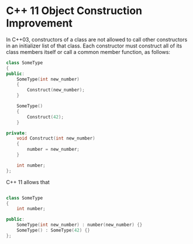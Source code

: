 # C++ 11 Object Construction Improvement

In C++03, constructors of a class are not allowed to call other constructors in an initializer list of that class. Each constructor must construct all of its class members itself or call a common member function, as follows:

```cpp
class SomeType
{
public:
    SomeType(int new_number)
    {
        Construct(new_number);
    }

    SomeType()
    {
        Construct(42);
    }

private:
    void Construct(int new_number)
    {
        number = new_number;
    }

    int number;
};
```

C++ 11 allows that

```cpp

class SomeType
{
    int number;

public:
    SomeType(int new_number) : number(new_number) {}
    SomeType() : SomeType(42) {}
};
```

